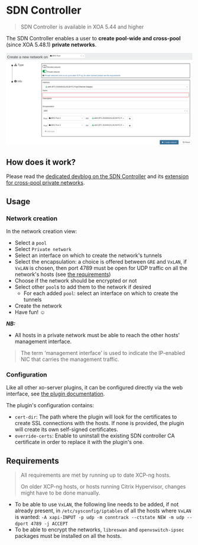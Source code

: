 # SDN Controller

> SDN Controller is available in XOA 5.44 and higher

The SDN Controller enables a user to **create pool-wide and cross-pool** (since XOA 5.48.1) **private networks**.

![](./assets/sdn-controller.png)

## How does it work?

Please read the [dedicated devblog on the SDN Controller](https://xen-orchestra.com/blog/xo-sdn-controller/) and its [extension for cross-pool private networks](https://xen-orchestra.com/blog/devblog-3-extending-the-sdn-controller/).

## Usage

### Network creation

In the network creation view:
- Select a `pool`
- Select `Private network`
- Select an interface on which to create the network's tunnels
- Select the encapsulation: a choice is offered between `GRE` and `VxLAN`, if `VxLAN` is chosen, then port 4789 must be open for UDP traffic on all the network's hosts (see [the requirements](#requirements))
- Choose if the network should be encrypted or not
- Select other `pool`s to add them to the network if desired
  - For each added `pool`: select an interface on which to create the tunnels
- Create the network
- Have fun! ☺

***NB:***
- All hosts in a private network must be able to reach the other hosts' management interface.
> The term ‘management interface’ is used to indicate the IP-enabled NIC that carries the management traffic.

### Configuration

Like all other xo-server plugins, it can be configured directly via
the web interface, see [the plugin documentation](https://xen-orchestra.com/docs/plugins.html).

The plugin's configuration contains:
- `cert-dir`: The path where the plugin will look for the certificates to create SSL connections with the hosts.
If none is provided, the plugin will create its own self-signed certificates.
- `override-certs`: Enable to uninstall the existing SDN controller CA certificate in order to replace it with the plugin's one.

## Requirements

> All requirements are met by running up to date XCP-ng hosts.
>
> On older XCP-ng hosts, or hosts running Citrix Hypervisor, changes might have to be done manually.

- To be able to use `VxLAN`, the following line needs to be added, if not already present, in `/etc/sysconfig/iptables` of all the hosts where `VxLAN` is wanted: `-A xapi-INPUT -p udp -m conntrack --ctstate NEW -m udp --dport 4789 -j ACCEPT`
- To be able to encrypt the networks, `libreswan` and `openvswitch-ipsec` packages must be installed on all the hosts.